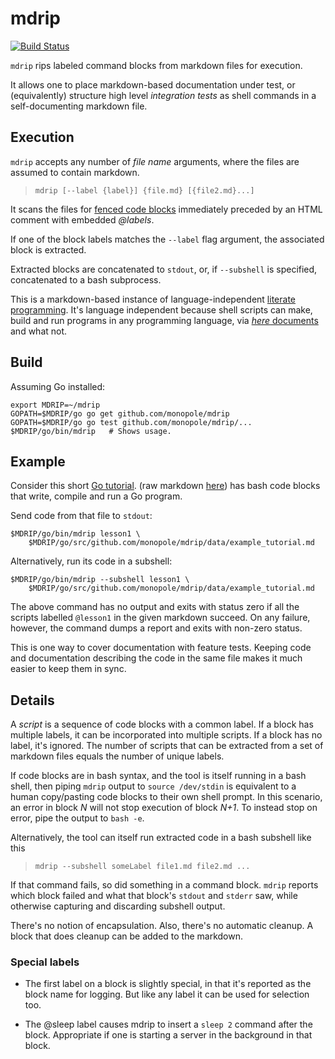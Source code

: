 # mdrip

[![Build Status](https://travis-ci.org/monopole/mdrip.svg?branch=master)](https://travis-ci.org/monopole/mdrip)

`mdrip` rips labeled command blocks from markdown files for execution.

It allows one to place markdown-based documentation under test, or (equivalently) structure
high level _integration tests_ as shell commands in a self-documenting markdown file.

## Execution

`mdrip` accepts any number of _file name_
arguments, where the files are assumed to contain markdown.

> `mdrip [--label {label}] {file.md} [{file2.md}...]`

It scans the files for
[fenced code blocks](https://help.github.com/articles/github-flavored-markdown/#fenced-code-blocks)
immediately preceded by an HTML comment with embedded _@labels_.

If one of the block labels matches the `--label` flag argument,
the associated block is extracted.

Extracted blocks are concatenated to `stdout`, or, if `--subshell` is
specified, concatenated to a bash subprocess.

This is a markdown-based instance of language-independent
[literate programming](http://en.wikipedia.org/wiki/Literate_programming).
It's language independent because shell scripts can
make, build and run programs in any programming language, via [_here_
documents](http://tldp.org/LDP/abs/html/here-docs.html) and what not.

## Build

Assuming Go installed:

```
export MDRIP=~/mdrip
GOPATH=$MDRIP/go go get github.com/monopole/mdrip
GOPATH=$MDRIP/go go test github.com/monopole/mdrip/...
$MDRIP/go/bin/mdrip   # Shows usage.
```

## Example

Consider this short [Go tutorial][example-tutorial]. (raw markdown [here][raw-example])
has bash code blocks that write, compile and run a Go program.

Send code from that file to `stdout`:

```
$MDRIP/go/bin/mdrip lesson1 \
    $MDRIP/go/src/github.com/monopole/mdrip/data/example_tutorial.md
```

Alternatively, run its code in a subshell:
```
$MDRIP/go/bin/mdrip --subshell lesson1 \
    $MDRIP/go/src/github.com/monopole/mdrip/data/example_tutorial.md
```

The above command has no output and exits with status zero if all the
scripts labelled `@lesson1` in the given markdown succeed.  On any
failure, however, the command dumps a report and exits with non-zero
status.

This is one way to cover documentation with feature tests.  Keeping
code and documentation describing the code in the same file makes it
much easier to keep them in sync.


## Details

A _script_ is a sequence of code blocks with a common label.  If a
block has multiple labels, it can be incorporated into multiple
scripts.  If a block has no label, it's ignored.  The number of
scripts that can be extracted from a set of markdown files equals the
number of unique labels.

If code blocks are in bash syntax, and the tool is itself running
in a bash shell, then piping `mdrip` output to `source /dev/stdin` is
equivalent to a human copy/pasting code blocks to their own shell
prompt.  In this scenario, an error in block _N_ will not stop
execution of block _N+1_.  To instead stop on error, pipe the output
to `bash -e`.

Alternatively, the tool can itself run extracted code in a bash subshell like this

> `mdrip --subshell someLabel file1.md file2.md ...`

If that command fails, so did something in a command block.  `mdrip`
reports which block failed and what that block's `stdout` and `stderr`
saw, while otherwise capturing and discarding subshell output.

There's no notion of encapsulation.  Also, there's no automatic
cleanup.  A block that does cleanup can be added to the markdown.

### Special labels

 * The first label on a block is slightly special, in that it's
   reported as the block name for logging.  But like any label it can
   be used for selection too.

 * The @sleep label causes mdrip to insert a `sleep 2` command after
   the block.  Appropriate if one is starting a server in the
   background in that block.

[travis-mdrip]: https://travis-ci.org/monopole/mdrip
[example-tutorial]: https://github.com/monopole/mdrip/blob/master/data/example_tutorial.md
[raw-example]: https://raw.githubusercontent.com/monopole/mdrip/master/data/example_tutorial.md

